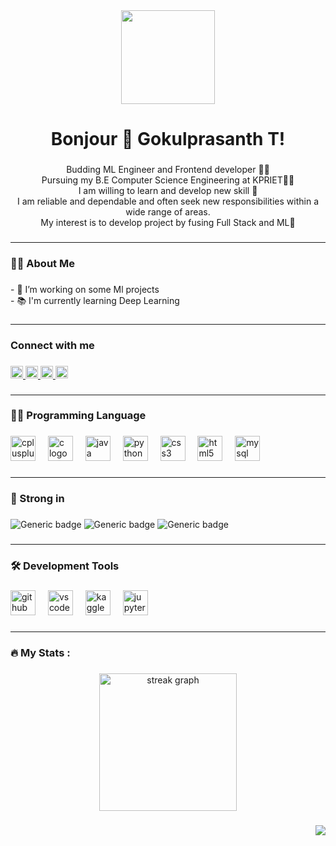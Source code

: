 <div align="center">
  <img height="150" src="https://camo.githubusercontent.com/62da68eb62b1e5f175f7d1f0191dd89a653d7908feb22d37d4a0ab07365d6791/68747470733a2f2f6d656469612e67697068792e636f6d2f6d656469612f4d3967624264396e6244724f5475314d71782f67697068792e676966"  />
</div>

###

<h1 align="center">Bonjour 👋 Gokulprasanth T!</h1>

###

<p align="center">Budding ML Engineer and Frontend developer 🧑‍💻 <br>Pursuing my B.E Computer Science Engineering at KPRIET🧑‍🎓<br>I am willing to learn and develop new skill 📖 <br>I am reliable and dependable and often seek new responsibilities within a wide range of areas.<br>My interest is to develop project by fusing Full Stack and ML🎯</p>

###
<hr>
</hr>
<h3 align="left">👩‍💻  About Me</h3>

###

<p align="left">- 🔭 I’m working on some Ml projects<br>- 📚 I'm currently learning Deep Learning</p>

###
<hr>
</hr>
<h3 align="left">Connect with me</h3>

###

<div align="left">
  <a href="linkedin.com/in/gokulprasanth-t-91581b225" target="_blank">
    <img src="https://img.shields.io/static/v1?message=LinkedIn&logo=linkedin&label=&color=0077B5&logoColor=white&labelColor=&style=flat" height="20" alt="linkedin logo"  />
  </a>
  <a href="https://twitter.com/Gokul09092003?t=1v3FXd8gZEeBC66vX-zhLQ&s=09" target="_blank">
    <img src="https://img.shields.io/static/v1?message=Twitter&logo=twitter&label=&color=1DA1F2&logoColor=white&labelColor=&style=flat" height="20" alt="twitter logo"  />
  </a>
  <a href="mailto:gokulprasanth09092003@gmail.com">
  <img src="https://img.shields.io/static/v1?message=Gmail&logo=gmail&label=&color=D14836&logoColor=white&labelColor=&style=flat" height="20" alt="gmail logo"  />
  </a>
  <a href="https://www.kaggle.com/gokulprasantht" rel="nofollow"><img src="https://camo.githubusercontent.com/e1e1c27f440b63b1e9d331440cde45c870b371961ed6eaa4b0732b161945524c/68747470733a2f2f696d672e736869656c64732e696f2f62616467652f4b4147474c452d3230424546463f6c6f676f3d6b6167676c65266c6f676f436f6c6f723d666666267374796c653d666c6174" alt="Badge" data-canonical-src="https://img.shields.io/badge/KAGGLE-20BEFF?logo=kaggle&amp;logoColor=fff&amp;style=flat"  height="20"></a>
</div>

###
<hr>
</hr>
<h3 align="left">👨‍💻 Programming  Language</h3>

###

<div align="left">
  <img src="https://cdn.jsdelivr.net/gh/devicons/devicon/icons/cplusplus/cplusplus-original.svg" height="40" alt="cplusplus logo"  />
  <img width="12" />
  <img src="https://cdn.jsdelivr.net/gh/devicons/devicon/icons/c/c-original.svg" height="40" alt="c logo"  />
  <img width="12" />
  <img src="https://cdn.jsdelivr.net/gh/devicons/devicon/icons/java/java-original.svg" height="40" alt="java logo"  />
  <img width="12" />
  <img src="https://cdn.jsdelivr.net/gh/devicons/devicon/icons/python/python-original.svg" height="40" alt="python logo"  />
  <img width="12" />
  <img src="https://skillicons.dev/icons?i=css" height="40" alt="css3 logo"  />
  <img width="12" />
  <img src="https://skillicons.dev/icons?i=html" height="40" alt="html5 logo"  />
  <img width="12" />
  <img src="https://cdn.jsdelivr.net/gh/devicons/devicon/icons/mysql/mysql-original.svg" height="40" alt="mysql logo"  />
</div>

###
<hr>
</hr>
<h3 align="left">💪 Strong in </h3>

###

<div align="left">
  <img src="https://camo.githubusercontent.com/9420e66c752f7f14aaa4ccf97613811817c7c7775a4c14c2c3caa502aae4bca4/68747470733a2f2f696d672e736869656c64732e696f2f62616467652f4e554d50592d2532333031333234332e7376673f6c6f676f3d6e756d7079266c6f676f436f6c6f723d666666267374796c653d666c6174" alt="Generic badge" data-canonical-src="https://img.shields.io/badge/NUMPY-%23013243.svg?logo=numpy&amp;logoColor=fff&amp;style=flat" style="max-width: 100%;"></a>
  <img src="https://camo.githubusercontent.com/8087b36516d459c3e2299a78d8b1ea35fa957aa42fa19508a9002340b77f2602/68747470733a2f2f696d672e736869656c64732e696f2f62616467652f50414e4441532d2532333135303435383f6c6f676f3d70616e646173266c6f676f436f6c6f723d666666267374796c653d666c6174" alt="Generic badge" data-canonical-src="https://img.shields.io/badge/PANDAS-%23150458?logo=pandas&amp;logoColor=fff&amp;style=flat" style="max-width: 100%;"></a>
  <img src="https://camo.githubusercontent.com/725e5a9e03fc4b956253e07997951541390af9541f625e526a3d94b71c5475f8/68747470733a2f2f696d672e736869656c64732e696f2f62616467652f5343494b49542d2d4c4541524e2d2532334637393331453f6c6f676f3d7363696b69746c6561726e266c6f676f436f6c6f723d666666267374796c653d666c6174" alt="Generic badge" data-canonical-src="https://img.shields.io/badge/SCIKIT--LEARN-%23F7931E?logo=scikitlearn&amp;logoColor=fff&amp;style=flat" style="max-width: 100%;">
</div>

###
<hr>
</hr>
<h3 align="left">🛠 Development Tools</h3>

###

<div align="left">
  <img src="https://cdn.jsdelivr.net/gh/devicons/devicon/icons/github/github-original.svg" height="40" alt="github logo"  />
  <img width="12" />
  <img src="https://cdn.jsdelivr.net/gh/devicons/devicon/icons/vscode/vscode-original.svg" height="40" alt="vscode logo"  />
  <img width="12" />
  <img src="https://cdn.jsdelivr.net/gh/devicons/devicon/icons/kaggle/kaggle-original.svg" height="40" alt="kaggle logo"  />
  <img width="12" />
  <img src="https://cdn.jsdelivr.net/gh/devicons/devicon/icons/jupyter/jupyter-original.svg" height="40" alt="jupyter logo"  />
</div>

###
<hr>
</hr>
<h3 align="left">🔥   My Stats :</h3>

###

<div align="center">
  <img src="https://streak-stats.demolab.com?user=gokulprasanth-t&locale=en&mode=daily&theme=dark&hide_border=false&border_radius=5&order=3" height="220" alt="streak graph"  />
</div>

###

<div align="right">
  <img src="https://visitor-badge.laobi.icu/badge?page_id=gokulprasanth-t.gokulprasanth-t&"  />
</div>

###
